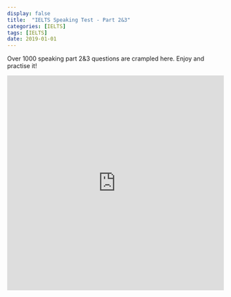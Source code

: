 ```yaml
---
display: false
title:  "IELTS Speaking Test - Part 2&3"
categories: [IELTS]
tags: [IELTS]
date: 2019-01-01
---
```


Over 1000 speaking part 2&3 questions are crampled here. Enjoy and practise it!

<iframe src="https://btcz.im/_pages/IELTS/speaking23.html" scrolling="yes" frameborder="0" style="position: relative; height: 500px; width: 100%;"></iframe>
